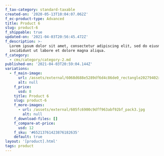 ```yaml
---
f_tax-category: standard-taxable
created-on: '2020-05-13T10:04:07.062Z'
f_ec-product-type: Advanced
title: Product 6
slug: product-6
f_shippable: true
updated-on: '2021-04-03T20:56:45.472Z'
f_description: >-
  Lorem ipsum dolor sit amet, consectetur adipiscing elit, sed do eiusmod tempor
  incididunt ut labore et dolore magna aliqua. 
f_category:
  - cms/category/category-2.md
published-on: '2021-04-03T20:59:04.144Z'
variations:
  - f_main-image:
      url: /assets/external/6068d688e5289df6d4c86de0_rectangle20279402x.jpg
      alt: null
    f_price:
      usd: 8
    title: Product 6
    slug: product-6
    f_more-images:
      - url: /assets/external/605fc6900c9dff963abf92bf_pack3.jpg
        alt: null
    f_download-files: []
    f_compare-at-price:
      usd: 12
    f_sku: '#65213761423876182635'
    default: true
layout: '[product].html'
tags: product
---
```



